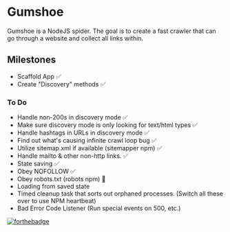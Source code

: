 # Gumshoe

Gumshoe is a NodeJS spider. The goal is to create a fast crawler that can go through a website and collect all links within. 

## Milestones
* Scaffold App :white_check_mark:
* Create "Discovery" methods :white_check_mark:

### To Do
* Handle non-200s in discovery mode :white_check_mark:
* Make sure discovery mode is only looking for text/html types :white_check_mark:
* Handle hashtags in URLs in discovery mode :white_check_mark:
* Find out what's causing infinite crawl loop bug :white_check_mark:
* Utilize sitemap.xml if available (sitemapper npm) :white_check_mark:
* Handle mailto & other non-http links. :white_check_mark:
* State saving :white_check_mark:
* Obey NOFOLLOW :white_check_mark:
* Obey robots.txt (robots npm) :large_blue_diamond:
* Loading from saved state 
* Timed cleanup task that sorts out orphaned processes. (Switch all these over to use NPM heartbeat)
* Bad Error Code Listener (Run special events on 500, etc.)


[![forthebadge](http://forthebadge.com/images/badges/certified-steve-bruhle.svg)](http://forthebadge.com)
